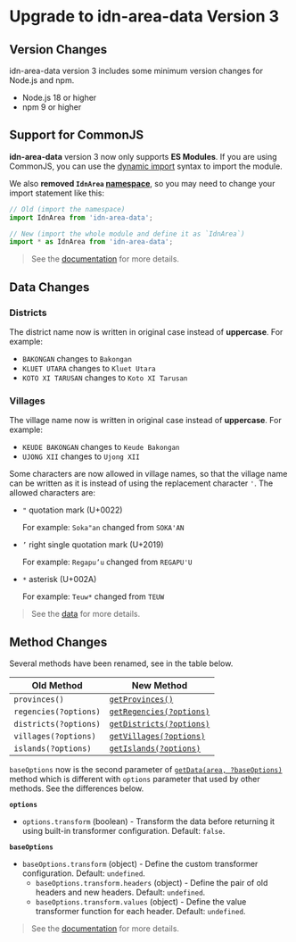 <h1>Upgrade to idn-area-data Version 3</h1>

## Version Changes

idn-area-data version 3 includes some minimum version changes for Node.js and npm.

- Node.js 18 or higher
- npm 9 or higher

## Support for CommonJS

**idn-area-data** version 3 now only supports **ES Modules**.
If you are using CommonJS, you can use the [dynamic import](https://developer.mozilla.org/en-US/docs/Web/JavaScript/Reference/Operators/import) syntax to import the module.

We also **removed `IdnArea` [namespace](https://www.typescriptlang.org/docs/handbook/namespaces-and-modules.html)**, so you may need to change your import statement like this:

```js
// Old (import the namespace)
import IdnArea from 'idn-area-data';

// New (import the whole module and define it as `IdnArea`)
import * as IdnArea from 'idn-area-data';
```

> See the [documentation](/README.md#usage) for more details.

## Data Changes

### Districts

The district name now is written in original case instead of **uppercase**. For example:

- `BAKONGAN` changes to `Bakongan`
- `KLUET UTARA` changes to `Kluet Utara`
- `KOTO XI TARUSAN` changes to `Koto XI Tarusan`

### Villages

The village name now is written in original case instead of **uppercase**. For example:

- `KEUDE BAKONGAN` changes to `Keude Bakongan`
- `UJONG XII` changes to `Ujong XII`

Some characters are now allowed in village names, so that the village name can be written as it is instead of using the replacement character `'`. The allowed characters are:

- `"` quotation mark (U+0022)

  For example: `Soka"an` changed from `SOKA'AN`

- `’` right single quotation mark (U+2019)

  For example: `Regapu’u` changed from `REGAPU'U`

- `*` asterisk (U+002A)

  For example: `Teuw*` changed from `TEUW`

> See the [data](/data) for more details.

## Method Changes

Several methods have been renamed, see in the table below.

| Old Method | New Method |
| --------------- | --------------- |
| `provinces()`   | [`getProvinces()`](/README.md#getprovinces)  |
| `regencies(?options)`   | [`getRegencies(?options)`](/README.md#getregenciesoptions)  |
| `districts(?options)`   | [`getDistricts(?options)`](/README.md#getdistrictsoptions)  |
| `villages(?options)`    | [`getVillages(?options)`](/README.md#getvillagesoptions)   |
| `islands(?options)`     | [`getIslands(?options)`](/README.md#getislandsoptions)    |

`baseOptions` now is the second parameter of [`getData(area, ?baseOptions)`](/README.md#getdataarea-options) method which is different with `options` parameter that used by other methods. See the differences below.

**`options`**

- `options.transform` (boolean) - Transform the data before returning it using built-in transformer configuration. Default: `false`.

**`baseOptions`**

- `baseOptions.transform` (object) - Define the custom transformer configuration. Default: `undefined`.
  - `baseOptions.transform.headers` (object) - Define the pair of old headers and new headers. Default: `undefined`.
  - `baseOptions.transform.values` (object) - Define the value transformer function for each header. Default: `undefined`.

> See the [documentation](/README.md#methods) for more details.
